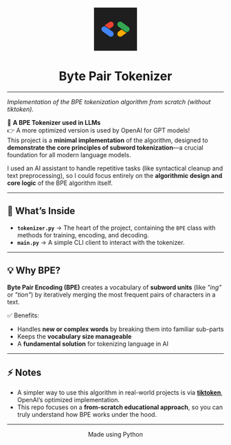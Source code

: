 <p align="center">
  <img src="gdg_b.webp" alt="logo" width="100">
</p>

<h1 align="center">Byte Pair Tokenizer</h1>

---

*Implementation of the BPE tokenization algorithm from scratch (without tiktoken).*  

🌟 **A BPE Tokenizer used in LLMs**  
👉 A more optimized version is used by OpenAI for GPT models!  
This project is a **minimal implementation** of the algorithm, designed to **demonstrate the core principles of subword tokenization**—a crucial foundation for all modern language models.  

I used an AI assistant to handle repetitive tasks (like syntactical cleanup and text preprocessing), so I could focus entirely on the **algorithmic design and core logic** of the BPE algorithm itself.  

---

## 🚀 What’s Inside
- **`tokenizer.py`** → The heart of the project, containing the `BPE` class with methods for training, encoding, and decoding.  
- **`main.py`** → A simple CLI client to interact with the tokenizer.  

---

## 💡 Why BPE?
**Byte Pair Encoding (BPE)** creates a vocabulary of **subword units** (like *"ing"* or *"tion"*) by iteratively merging the most frequent pairs of characters in a text.  

✅ Benefits:  
- Handles **new or complex words** by breaking them into familiar sub-parts  
- Keeps the **vocabulary size manageable**  
- A **fundamental solution** for tokenizing language in AI  

---

## ⚡ Notes
- A simpler way to use this algorithm in real-world projects is via [**tiktoken**](https://github.com/openai/tiktoken), OpenAI’s optimized implementation.  
- This repo focuses on a **from-scratch educational approach**, so you can truly understand how BPE works under the hood.  

---

<p align="center">
  Made using Python
</p>
